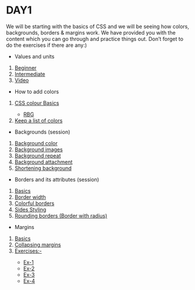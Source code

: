 # DAY1

We will be starting with the basics of CSS and we will be seeing how colors, backgrounds, borders & margins work. We have provided you with the content which you can go through and practice things out. Don’t forget to do the exercises if there are any:)
* Values and units
 <ol>
   <li>  <a href="https://www.w3schools.com/cssref/css_units.asp"> Beginner </a>  </li>
    <li>  <a href="https://developer.mozilla.org/en-US/docs/Learn/CSS/Building_blocks/Values_and_units"> Intermediate </a>  </li>
    <li>  <a href="https://drive.google.com/file/d/1Uegm6Cx193H1TDxf7F7_jyO6dMPo47yZ/view?usp=sharing"> Video</a>  </li>
  </ol>
  
* How to add colors 
 <ol>
   <li>  <a href="https://www.w3schools.com/css/css_colors.asp">CSS colour Basics</a>  </li>
    <ul>
    <li> <a href="https://www.w3schools.com/css/css_colors_rgb.asp">RBG</a></li>
    </ul>
    <li>  <a href="https://colours.neilorangepeel.com/"> Keep a list of colors </a>  </li>
  </ol>
  
  
  * Backgrounds (session)

 <ol>
   <li>  <a href="https://www.w3schools.com/css/css_colors_hsl.asp"> Background color </a>  </li>
    <li>  <a href="https://www.w3schools.com/css/css_background_image.asp"> Background images </a>  </li>
    <li>  <a href="https://www.w3schools.com/css/css_background_repeat.asp"> Background repeat</a>  </li>
    <li>  <a href="https://www.w3schools.com/css/css_background_attachment.asp"> Background attachment</a>  </li>
    <li>  <a href="https://www.w3schools.com/css/css_background_shorthand.asp">Shortening background</a>  </li>
  </ol>
  
  * Borders and its attributes (session)

 <ol>
   <li>  <a href="https://www.w3schools.com/css/css_border.asp"> Basics </a>  </li>
    <li>  <a href="https://www.w3schools.com/css/css_border_width.asp"> Border width </a>  </li>
    <li>  <a href="https://www.w3schools.com/css/css_border_color.asp"> Colorful borders</a>  </li>
    <li>  <a href="https://www.w3schools.com/css/css_border_sides.asp"> Sides Styling</a>  </li>
    <li>  <a href="https://www.w3schools.com/css/css_border_sides.asp">Rounding borders (Border with radius)</a>  </li>
  </ol>
  
  * Margins
<ol>
    <li>  <a href="https://www.w3schools.com/css/css_margin.asp"> Basics </a>  </li>
    <li>  <a href="https://www.w3schools.com/css/css_margin_collapse.asp"> Collapsing margins </a>  </li>
    <li>  <a href="https://www.w3schools.com/css/css_margin_collapse.asp"> Exercises:-  </a>  </li>
    <ul>
      <li><a href="https://www.w3schools.com/css/exercise.asp?filename=exercise_margin1"> Ex-1 </a></li>
      <li><a href="https://www.w3schools.com/css/exercise.asp?filename=exercise_margin2"> Ex-2 </a></li>
      <li><a href="https://www.w3schools.com/css/exercise.asp?filename=exercise_margin3"> Ex-3 </a></li>
      <li><a href="https://www.w3schools.com/css/exercise.asp?filename=exercise_margin4"> Ex-4 </a></li>
    </ul>
</ol>
